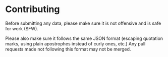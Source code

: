 # Contributing

Before submitting any data, please make sure it is not offensive and is safe for work (SFW).

Please also make sure it follows the same JSON format (escaping quotation marks, using plain apostrophes instead of curly ones, etc.)
Any pull requests made not following this format may not be merged.
